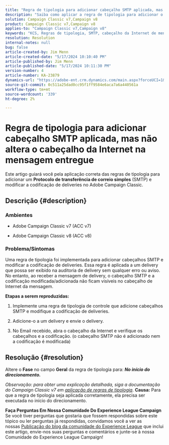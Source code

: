 ```yaml
---
title: "Regra de tipologia para adicionar cabeçalho SMTP aplicada, mas não altera o cabeçalho da Internet na mensagem entregue"
description: "Saiba como aplicar a regra de tipologia para adicionar o cabeçalho SMTP e modificar a codificação de deliveries no Adobe Campaign Classic."
solution: Campaign Classic v7,Campaign v8
product: Campaign Classic v7,Campaign v8
applies-to: "Campaign Classic v7,Campaign v8"
keywords: "KCS, Regras de tipologia, SMTP, cabeçalho da Internet de mensagem, ACC v7, ACC v8, Adobe Campaign Classic v7, Adobe Campaign Classic v8, Solução de problemas"
resolution: Resolution
internal-notes: null
bug: false
article-created-by: Jim Menn
article-created-date: "5/17/2024 10:10:40 PM"
article-published-by: Jim Menn
article-published-date: "5/17/2024 10:11:30 PM"
version-number: 4
article-number: KA-23879
dynamics-url: "https://adobe-ent.crm.dynamics.com/main.aspx?forceUCI=1&pagetype=entityrecord&etn=knowledgearticle&id=40fa474a-9a14-ef11-9f8a-6045bd006268"
source-git-commit: 0c511a25dad0cc95f1ff9584e6aca7a6a440561a
workflow-type: tm+mt
source-wordcount: '339'
ht-degree: 2%

---
```


# Regra de tipologia para adicionar cabeçalho SMTP aplicada, mas não altera o cabeçalho da Internet na mensagem entregue


Este artigo guiará você pela aplicação correta das regras de tipologia para adicionar um <b>Protocolo de transferência de correio simples</b> (SMTP) e modificar a codificação de deliveries no Adobe Campaign Classic.

## Descrição {#description}


### <b>Ambientes</b>

- Adobe Campaign Classic v7 (ACC v7)


- Adobe Campaign Classic v8 (ACC v8)




### <b>Problema/Sintomas</b>

Uma regra de tipologia foi implementada para adicionar cabeçalhos SMTP e modificar a codificação de deliveries. Essa regra é aplicada a um delivery que possa ser exibido na auditoria de delivery sem qualquer erro ou aviso. No entanto, ao receber a mensagem de delivery, o cabeçalho SMTP e a codificação modificada/adicionada não ficam visíveis no cabeçalho de Internet da mensagem.

<b>Etapas a serem reproduzidas:</b>

1. Implemente uma regra de tipologia de controle que adicione cabeçalhos SMTP e modifique a codificação de deliveries.


2. Adicione-o a um delivery e envie o delivery.


3. No Email recebido, abra o cabeçalho da Internet e verifique os cabeçalhos e a codificação. (o cabeçalho SMTP não é adicionado nem a codificação é modificada)



## Resolução {#resolution}


Altere o <b>Fase</b> no campo <b>Geral</b> da regra de tipologia para: <b>*No início do direcionamento.</b>*

*Observação: para obter uma explicação detalhada, siga a documentação do Campaign Classic v7 em [aplicação de regras de tipologia](https://experienceleague.adobe.com/docs/campaign-classic/using/orchestrating-campaigns/campaign-optimization/control-rules.html)*.
<b>Causa:</b>
Para que a regra de tipologia seja aplicada corretamente, ela precisa ser executada no início do direcionamento.


<b>Faça Perguntas Em Nossa Comunidade Do Experience League Campaign</b>
Se você tiver perguntas que gostaria que fossem respondidas sobre este tópico ou ler perguntas já respondidas, convidamos você a ver as nossas [Publicação do blog da comunidade do Experience League](https://experienceleaguecommunities.adobe.com/t5/adobe-campaign-classic-blogs/introducing-top-kcs-articles-curated-for-your-troubleshooting/bc-p/672426#M132 "Seguir link") que inclui este artigo, envie-nos suas perguntas e comentários e junte-se à nossa Comunidade do Experience League Campaign!
